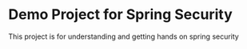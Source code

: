 # Demo Project for Spring Security
This project is for understanding and getting hands 
on spring security